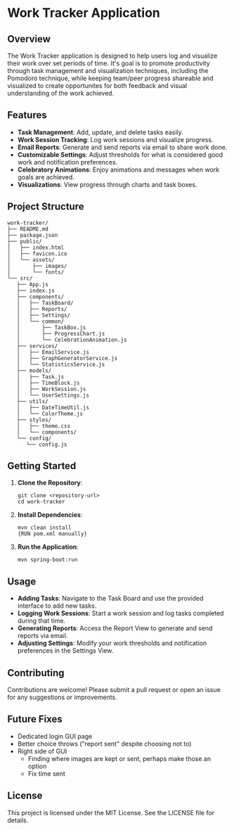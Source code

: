 # Work Tracker Application

## Overview
The Work Tracker application is designed to help users log and visualize their work over set periods of time. It's goal is to promote productivity through task management and visualization techniques, including the Pomodoro technique, while keeping team/peer progress shareable and visualized to create opportunites for both feedback and visual understanding of the work achieved.

## Features
- **Task Management**: Add, update, and delete tasks easily.
- **Work Session Tracking**: Log work sessions and visualize progress.
- **Email Reports**: Generate and send reports via email to share work done.
- **Customizable Settings**: Adjust thresholds for what is considered good work and notification preferences.
- **Celebratory Animations**: Enjoy animations and messages when work goals are achieved.
- **Visualizations**: View progress through charts and task boxes.

## Project Structure
```
work-tracker/
├── README.md
├── package.json
├── public/
│   ├── index.html
│   ├── favicon.ico
│   └── assets/
│       ├── images/
│       └── fonts/
└── src/
   ├── App.js
   ├── index.js
   ├── components/
   │   ├── TaskBoard/
   │   ├── Reports/
   │   ├── Settings/
   │   └── common/
   │       ├── TaskBox.js
   │       ├── ProgressChart.js
   │       └── CelebrationAnimation.js
   ├── services/
   │   ├── EmailService.js
   │   ├── GraphGeneratorService.js
   │   └── StatisticsService.js
   ├── models/
   │   ├── Task.js
   │   ├── TimeBlock.js
   │   ├── WorkSession.js
   │   └── UserSettings.js
   ├── utils/
   │   ├── DateTimeUtil.js
   │   └── ColorTheme.js
   ├── styles/
   │   ├── theme.css
   │   └── components/
   └── config/
      └── config.js
```

## Getting Started
1. **Clone the Repository**: 
   ```
   git clone <repository-url>
   cd work-tracker
   ```

2. **Install Dependencies**: 
   ```
   mvn clean install
   {RUN pom.xml manually}
   ```

3. **Run the Application**: 
   ```
   mvn spring-boot:run
   ```

## Usage
- **Adding Tasks**: Navigate to the Task Board and use the provided interface to add new tasks.
- **Logging Work Sessions**: Start a work session and log tasks completed during that time.
- **Generating Reports**: Access the Report View to generate and send reports via email.
- **Adjusting Settings**: Modify your work thresholds and notification preferences in the Settings View.

## Contributing
Contributions are welcome! Please submit a pull request or open an issue for any suggestions or improvements.

## Future Fixes
   - Dedicated login GUI page
   - Better choice throws ("report sent" despite choosing not to)
   - Right side of GUI
      - Finding where images are kept or sent, perhaps make those an option
      - Fix time sent

## License
This project is licensed under the MIT License. See the LICENSE file for details.
